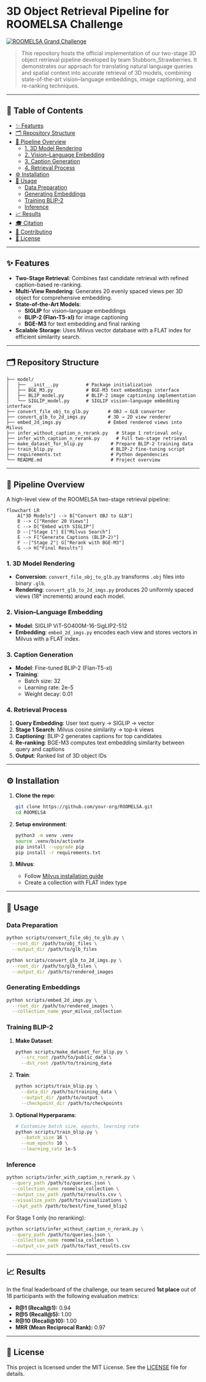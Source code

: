 # 3D Object Retrieval Pipeline for ROOMELSA Challenge

[![ROOMELSA Grand Challenge](https://img.shields.io/badge/SHREC-2025-blue)](https://aichallenge.hcmus.edu.vn/shrec-2025/smart3droom)

> This repository hosts the official implementation of our two-stage 3D object retrieval pipeline developed by team Stubborn_Strawberries. It demonstrates our approach for translating natural language queries and spatial context into accurate retrieval of 3D models, combining state-of-the-art vision–language embeddings, image captioning, and re-ranking techniques.

---

## 📖 Table of Contents

- [✨ Features](#-features)
- [🗂️ Repository Structure](#️-repository-structure)
- [🚀 Pipeline Overview](#-pipeline-overview)
  - [1. 3D Model Rendering](#1-3d-model-rendering)
  - [2. Vision–Language Embedding](#2-visionlanguage-embedding)
  - [3. Caption Generation](#3-caption-generation)
  - [4. Retrieval Process](#4-retrieval-process)
- [⚙️ Installation](#️-installation)
- [🎯 Usage](#-usage)
  - [Data Preparation](#data-preparation)
  - [Generating Embeddings](#generating-embeddings)
  - [Training BLIP-2](#training-blip-2)
  - [Inference](#inference)
- [📈 Results](#-results)
- [🎓 Citation](#-citation)
- [🤝 Contributing](#-contributing)
- [📄 License](#-license)

---

## ✨ Features

- **Two-Stage Retrieval**: Combines fast candidate retrieval with refined caption-based re-ranking.
- **Multi-View Rendering**: Generates 20 evenly spaced views per 3D object for comprehensive embedding.
- **State-of-the-Art Models**:
  - **SIGLIP** for vision–language embeddings
  - **BLIP-2 (Flan-T5-xl)** for image captioning
  - **BGE-M3** for text embedding and final ranking
- **Scalable Storage**: Uses Milvus vector database with a FLAT index for efficient similarity search.

---

## 🗂️ Repository Structure

```
├── model/
│   ├── __init__.py          # Package initialization
│   ├── BGE_M3.py            # BGE-M3 text embeddings interface
│   ├── BLIP_model.py        # BLIP-2 image captioning implementation
│   └── SIGLIP_model.py      # SIGLIP vision–language embedding interface
├── convert_file_obj_to_glb.py       # OBJ → GLB converter
├── convert_glb_to_2d_imgs.py        # 3D → 2D view renderer
├── embed_2d_imgs.py                 # Embed rendered views into Milvus
├── infer_without_caption_n_rerank.py   # Stage 1 retrieval only
├── infer_with_caption_n_rerank.py      # Full two-stage retrieval
├── make_dataset_for_blip.py          # Prepare BLIP-2 training data
├── train_blip.py                     # BLIP-2 fine-tuning script
├── requirements.txt                  # Python dependencies
└── README.md                         # Project overview

```

---

## 🚀 Pipeline Overview

A high-level view of the ROOMELSA two-stage retrieval pipeline:

```mermaid
flowchart LR
    A["3D Models"] --> B["Convert OBJ to GLB"]
    B --> C["Render 20 Views"]
    C --> D["Embed with SIGLIP"]
    D --|"Stage 1"| E["Milvus Search"]
    E --> F["Generate Captions (BLIP-2)"]
    F --|"Stage 2"| G["Rerank with BGE-M3"]
    G --> H["Final Results"]
```

### 1. 3D Model Rendering

- **Conversion**: `convert_file_obj_to_glb.py` transforms `.obj` files into binary `.glb`.
- **Rendering**: `convert_glb_to_2d_imgs.py` produces 20 uniformly spaced views (18° increments) around each model.

### 2. Vision–Language Embedding

- **Model**: SIGLIP ViT-SO400M-16-SigLIP2-512
- **Embedding**: `embed_2d_imgs.py` encodes each view and stores vectors in Milvus with a FLAT index.

### 3. Caption Generation

- **Model**: Fine-tuned BLIP-2 (Flan-T5-xl)
- **Training**:
  - Batch size: 32
  - Learning rate: 2e-5
  - Weight decay: 0.01

### 4. Retrieval Process

1. **Query Embedding**: User text query → SIGLIP → vector
2. **Stage 1 Search**: Milvus cosine similarity → top-k views
3. **Captioning**: BLIP-2 generates captions for top candidates
4. **Re-ranking**: BGE-M3 computes text embedding similarity between query and captions
5. **Output**: Ranked list of 3D object IDs

---

## ⚙️ Installation

1. **Clone the repo**:
   ```bash
   git clone https://github.com/your-org/ROOMELSA.git
   cd ROOMELSA
   ```

2. **Setup environment**:
   ```bash
   python3 -m venv .venv
   source .venv/bin/activate
   pip install --upgrade pip
   pip install -r requirements.txt
   ```

3. **Milvus**:
   - Follow [Milvus installation guide](https://milvus.io/docs/install_standalone.md)
   - Create a collection with FLAT index type

---

## 🎯 Usage

### Data Preparation

```bash
python scripts/convert_file_obj_to_glb.py \
  --root_dir /path/to/obj_files \
  --output_dir /path/to/glb_files

python scripts/convert_glb_to_2d_imgs.py \
  --root_dir /path/to/glb_files \
  --output_dir /path/to/rendered_images
```

### Generating Embeddings

```bash
python scripts/embed_2d_imgs.py \
  --root_dir /path/to/rendered_images \
  --collection_name your_milvus_collection
```

### Training BLIP-2

1. **Make Dataset**:
   ```bash
   python scripts/make_dataset_for_blip.py \
     --src_root /path/to/public_data \
     --dst_root /path/to/training_data
   ```

2. **Train**:
   ```bash
   python scripts/train_blip.py \
     --data_dir /path/to/training_data \
     --output_dir /path/to/output \
     --checkpoint_dir /path/to/checkpoints
   ```

3. **Optional Hyperparams**:
   ```bash
   # Customize batch size, epochs, learning rate
   python scripts/train_blip.py \
     --batch_size 16 \
     --num_epochs 10 \
     --learning_rate 1e-5
   ```

### Inference

```bash
python scripts/infer_with_caption_n_rerank.py \
  --query_path /path/to/queries.json \
  --collection_name roomelsa_collection \
  --output_csv_path /path/to/results.csv \
  --visualize_path /path/to/visualizations \
  --ckpt_path /path/to/best/fine_tuned_blip2
```

For Stage 1 only (no reranking):

```bash
python scripts/infer_without_caption_n_rerank.py \
  --query_path /path/to/queries.json \
  --collection_name roomelsa_collection \
  --output_csv_path /path/to/fast_results.csv
```

---

## 📈 Results
In the final leaderboard of the challenge, our team secured **1st place** out of 18 participants with the following evaluation metrics:

- **R@1 (Recall@1):** 0.94
- **R@5 (Recall@5):** 1.00  
- **R@10 (Recall@10):** 1.00  
- **MRR (Mean Reciprocal Rank):** 0.97 

[](https://scontent.fdad3-1.fna.fbcdn.net/v/t39.30808-6/492588698_122222014808142763_3949470163467974835_n.jpg?_nc_cat=110&ccb=1-7&_nc_sid=127cfc&_nc_eui2=AeHSU2cEN_Xswn5t6b-2pV4-RvbHIm2X9ChG9scibZf0KDcBeCo2uMCRnMd9yg9UW4heDH_N0G5MJOB1FzRfJBY_&_nc_ohc=HB70uKCdRukQ7kNvwHaUF5d&_nc_oc=AdkSvXzcdXXqxL98YFmChY4IZq_LXlb7qK-jNxlYE1y4UP2Jn2o3BqY7dy5j2wE_r-w&_nc_zt=23&_nc_ht=scontent.fdad3-1.fna&_nc_gid=13gzqv2jV7fup_60Mr46vg&oh=00_AfFPqLO25nrVFm3PmC8dWaEGMdeqbXc52GLKu3LZPRzNLQ&oe=6813A6A9)

---

## 📄 License

This project is licensed under the MIT License. See the [LICENSE](./LICENSE) file for details.

